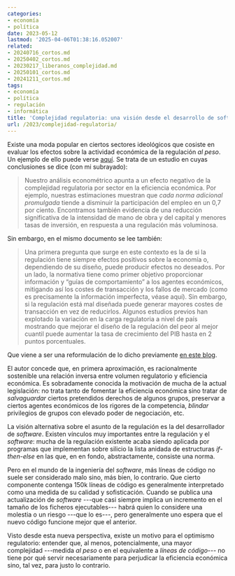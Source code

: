 ```yaml
---
categories:
- economía
- política
date: 2023-05-12
lastmod: '2025-04-06T01:38:16.052007'
related:
- 20240716_cortos.md
- 20250402_cortos.md
- 20230217_liberanos_complejidad.md
- 20250101_cortos.md
- 20241211_cortos.md
tags:
- economía
- política
- regulación
- informática
title: 'Complejidad regulatoria: una visión desde el desarrollo de software'
url: /2023/complejidad-regulatoria/
---
```


Existe una moda popular en ciertos sectores ideológicos que cosiste en evaluar los efectos sobre la actividad económica de la regulación _al peso_. Un ejemplo de ello puede verse
[aquí](https://nadaesgratis.es/admin/desagregando-los-efectos-economicos-de-la-complejidad-regulatoria-ha-llegado-espana-a-un-punto-de-inflexion). Se trata de un estudio en cuyas conclusiones se dice (con mi subrayado):

> Nuestro análisis econométrico apunta a un efecto negativo de la complejidad regulatoria por sector en la eficiencia económica. Por ejemplo, nuestras estimaciones muestran que _cada norma adicional promulgada_ tiende a disminuir la participación del empleo en un 0,7 por ciento. Encontramos también evidencia de una reducción significativa de la intensidad de mano de obra y del capital y menores tasas de inversión, en respuesta a una regulación más voluminosa.

Sin embargo, en el mismo documento se lee también:

> Una primera pregunta que surge en este contexto es la de si la regulación tiene siempre efectos positivos sobre la economía o, dependiendo de su diseño, puede producir efectos no deseados. Por un lado, la normativa tiene como primer objetivo proporcionar información y “guías de comportamiento” a los agentes económicos, mitigando así los costes de transacción y los fallos de mercado (como es precisamente la información imperfecta, véase aquí). Sin embargo, si la regulación está mal diseñada puede generar mayores costes de transacción en vez de reducirlos. Algunos estudios previos han explotado la variación en la carga regulatoria a nivel de país mostrando que mejorar el diseño de la regulación del peor al mejor cuantil puede aumentar la tasa de crecimiento del PIB hasta en 2 puntos porcentuales.

Que viene a ser una reformulación de lo dicho previamente [en este blog](/2021/derecho-punto-focal/).

El autor concede que, en primera aproximación, es racionalmente sostenible una relación inversa entre volumen regulatorio y eficiencia económica. Es sobradamente conocida la motivación de mucha de la actual legislación: no trata tanto de fomentar la eficiencia económica sino tratar de _salvaguardar_ ciertos pretendidos derechos de algunos grupos, preservar a ciertos agentes económicos de los rigores de la competencia, _blindar_ privilegios de grupos con elevado poder de negociación, etc.

La visión alternativa sobre el asunto de la regulación es la del desarrollador de _software_. Existen vínculos muy importantes entre la regulación y el _software_: mucha de la regulación existente acaba siendo aplicada por programas que implementan sobre silicio la lista anidada de estructuras _if-then-else_ en las que, en en fondo, abstractamente, consiste una norma.

Pero en el mundo de la ingeniería del _software_, más líneas de código no suele ser considerado malo sino, más bien, lo contrario. Que cierto componente contenga 150k líneas de código es generalmente interpretado como una medida de su calidad y sofisticación. Cuando se publica una actualización de _software_ ---que casi siempre implica un incremento en el tamaño de los ficheros ejecutables--- habrá quien lo considere una molestia o un riesgo ---que lo es---, pero generalmente uno espera que el nuevo código funcione mejor que el anterior.

Visto desde esta nueva perspectiva, existe un motivo para el optimismo regulatorio: entender que, al menos, potencialmente, una mayor complejidad ---medida _al peso_ o en el equivalente a _líneas de código_--- no tiene por qué servir necesariamente para perjudicar la eficiencia económica sino, tal vez, para justo lo contrario.